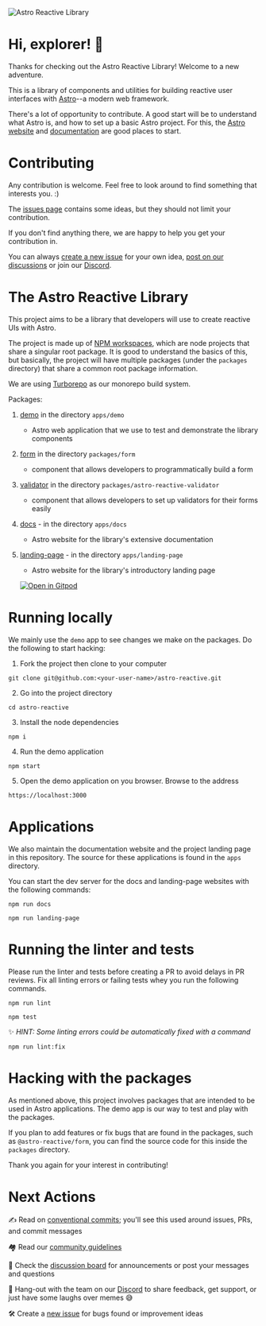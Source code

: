 ![Astro Reactive Library](https://user-images.githubusercontent.com/4262489/193419437-6e437743-47bf-482b-8f7e-de3c7f5285f8.png)

# Hi, explorer! 🚀

Thanks for checking out the Astro Reactive Library! Welcome to a new adventure.

This is a library of components and utilities for building reactive user interfaces with [Astro](https://astro.build)--a modern web framework.

There's a lot of opportunity to contribute. A good start will be to understand what Astro is, and how to set up a basic Astro project. For this, the [Astro website](https://astro.build) and [documentation](https://docs.astro.build/en/getting-started/) are good places to start.

# Contributing

Any contribution is welcome. Feel free to look around to find something that interests you. :)

The [issues page](https://github.com/astro-reactive/astro-reactive/issues?q=is%3Aopen+is%3Aissue+label%3A%22accepting+PRs%22) contains some ideas, but they should not limit your contribution.

If you don't find anything there, we are happy to help you get your contribution in.

You can always [create a new issue](https://github.com/astro-reactive/astro-reactive/issues/new/choose) for your own idea, [post on our discussions](https://github.com/astro-reactive/astro-reactive/discussions) or join our [Discord](https://discord.gg/fkpkKdPJ).

# The Astro Reactive Library

This project aims to be a library that developers will use to create reactive UIs with Astro.

The project is made up of [NPM workspaces](https://docs.npmjs.com/cli/v7/using-npm/workspaces), which are node projects that share a singular root package. It is good to understand the basics of this, but basically, the project will have multiple packages (under the `packages` directory) that share a common root package information.

We are using [Turborepo](https://turbo.build/repo) as our monorepo build system.

Packages:

1. [demo](https://github.com/astro-reactive/astro-reactive/tree/main/apps/demo) in the directory `apps/demo`
   - Astro web application that we use to test and demonstrate the library components
1. [form](https://github.com/astro-reactive/astro-reactive/tree/main/packages/form) in the directory `packages/form`
   - component that allows developers to programmatically build a form
1. [validator](https://github.com/astro-reactive/astro-reactive/tree/main/packages/validator) in the directory `packages/astro-reactive-validator`
   - component that allows developers to set up validators for their forms easily
1. [docs](https://github.com/astro-reactive/astro-reactive/tree/main/apps/docs) - in the directory `apps/docs`
   - Astro website for the library's extensive documentation
1. [landing-page](https://github.com/astro-reactive/astro-reactive/tree/main/apps/landing-page) - in the directory `apps/landing-page`

   - Astro website for the library's introductory landing page

   [![Open in Gitpod](https://gitpod.io/button/open-in-gitpod.svg)](https://gitpod.io/#https://github.com/astro-reactive/astro-reactive.git)

# Running locally

We mainly use the `demo` app to see changes we make on the packages. Do the following to start hacking:

1. Fork the project then clone to your computer

```
git clone git@github.com:<your-user-name>/astro-reactive.git
```

2. Go into the project directory

```
cd astro-reactive
```

3. Install the node dependencies

```
npm i
```

4. Run the demo application

```
npm start
```

5. Open the demo application on you browser. Browse to the address

```
https://localhost:3000
```

# Applications

We also maintain the documentation website and the project landing page in this repository. The source for these applications is found in the `apps` directory.

You can start the dev server for the docs and landing-page websites with the following commands:

```
npm run docs
```

```
npm run landing-page
```

# Running the linter and tests

Please run the linter and tests before creating a PR to avoid delays in PR reviews. Fix all linting errors or failing tests whey you run the following commands.

```
npm run lint
```

```
npm test
```

✨ _HINT: Some linting errors could be automatically fixed with a command_

```
npm run lint:fix
```

# Hacking with the packages

As mentioned above, this project involves packages that are intended to be used in Astro applications. The demo app is our way to test and play with the packages.

If you plan to add features or fix bugs that are found in the packages, such as `@astro-reactive/form`, you can find the source code for this inside the `packages` directory.

Thank you again for your interest in contributing!

# Next Actions

✍️ Read on [conventional commits](https://www.conventionalcommits.org/en/v1.0.0/); you'll see this used around issues, PRs, and commit messages

🏘️ Read our [community guidelines](https://github.com/astro-reactive/astro-reactive/blob/main/CODE_OF_CONDUCT.md)

📝 Check the [discussion board](https://github.com/astro-reactive/astro-reactive/discussions) for announcements or post your messages and questions

💬 Hang-out with the team on our [Discord](https://discord.gg/fkpkKdPJ) to share feedback, get support, or just have some laughs over memes 😅

🛠️ Create a [new issue](https://github.com/astro-reactive/astro-reactive/issues/new/choose) for bugs found or improvement ideas

<!--

## Play around examples:

  <a href="https://stackblitz.com/edit/github-ze9ebb-tthuka?file=package.json,src%2Fpages%2Findex.astro">
    <img
      src="https://developer.stackblitz.com/img/open_in_stackblitz_small.svg"
      alt="Play around in Stackblitz"
    />
  </a>
  <a href="https://codesandbox.io/s/astro-reactive-library-u72dgj?file=/src/pages/index.astro">
    <img
      src="https://img.shields.io/badge/Open%20in-CodeSandbox-040404?logo=codesandbox"
      alt="CodeSandbox"
    />
  </a>

-->